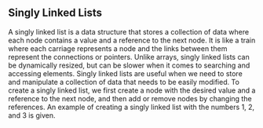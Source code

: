 ## Singly Linked Lists

A singly linked list is a data structure that stores a collection of data where each node contains a value and a reference to the next node. It is like a train where each carriage represents a node and the links between them represent the connections or pointers. Unlike arrays, singly linked lists can be dynamically resized, but can be slower when it comes to searching and accessing elements. Singly linked lists are useful when we need to store and manipulate a collection of data that needs to be easily modified. To create a singly linked list, we first create a node with the desired value and a reference to the next node, and then add or remove nodes by changing the references. An example of creating a singly linked list with the numbers 1, 2, and 3 is given.



